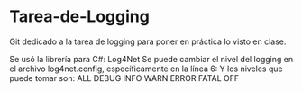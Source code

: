 # Tarea-de-Logging
Git dedicado a la tarea de logging para poner en práctica lo visto en clase.

Se usó la librería para C#: Log4Net
Se puede cambiar el nivel del logging en el archivo log4net.config, específicamente en la línea 6:
  <level value = "DEBUG"/>
Y los niveles que puede tomar son:
  ALL
  DEBUG
  INFO
  WARN
  ERROR
  FATAL
  OFF
